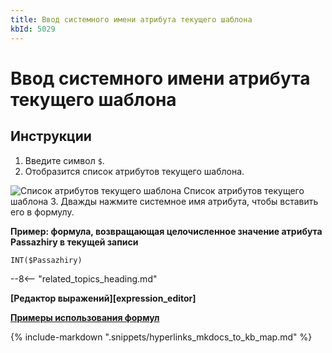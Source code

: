 ```yaml
---
title: Ввод системного имени атрибута текущего шаблона
kbId: 5029
---
```


# Ввод системного имени атрибута текущего шаблона

## Инструкции

1. Введите символ `$`.
2. Отобразится список атрибутов текущего шаблона.
![Список атрибутов текущего шаблона](https://kb.comindware.ru/assets/formula_editor_template_attribute_autocomplete.png)
Список атрибутов текущего шаблона
3. Дважды нажмите системное имя атрибута, чтобы вставить его в формулу.

**Пример: формула, возвращающая целочисленное значение атрибута Passazhiry в текущей записи**

```
INT($Passazhiry)
```

--8<-- "related_topics_heading.md"

**[Редактор выражений][expression_editor]**

**[Примеры использования формул](https://kb.comindware.ru/category.php?id=880)**

{% include-markdown ".snippets/hyperlinks_mkdocs_to_kb_map.md" %}
